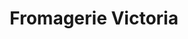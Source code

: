 ---
title: "Fromagerie Victoria"
url: /trois-rivieres/fromagerie-victoria-boulevard-des-recollets/
shop: cheese
---